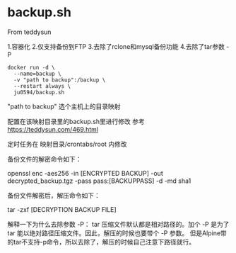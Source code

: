 # backup.sh
From teddysun

1.容器化
2.仅支持备份到FTP
3.去除了rclone和mysql备份功能
4.去除了tar参数 -P

    docker run -d \
      --name=backup \
      -v "path to backup":/backup \
      --restart always \
      ju0594/backup.sh
	  
"path to backup" 选个主机上的目录映射

配置在该映射目录里的backup.sh里进行修改
参考 https://teddysun.com/469.html

定时任务在 映射目录/crontabs/root 内修改

备份文件的解密命令如下：

openssl enc -aes256 -in [ENCRYPTED BACKUP] -out decrypted_backup.tgz -pass pass:[BACKUPPASS] -d -md sha1

备份文件解密后，解压命令如下：

tar -zxf [DECRYPTION BACKUP FILE]

解释一下为什么去除参数 -P：
tar 压缩文件默认都是相对路径的。加个 -P 是为了 tar 能以绝对路径压缩文件。因此，解压的时候也要带个 -P 参数。
但是Alpine带的tar不支持-p命令，所以去除了，解压的时候自己注意下路径就行。